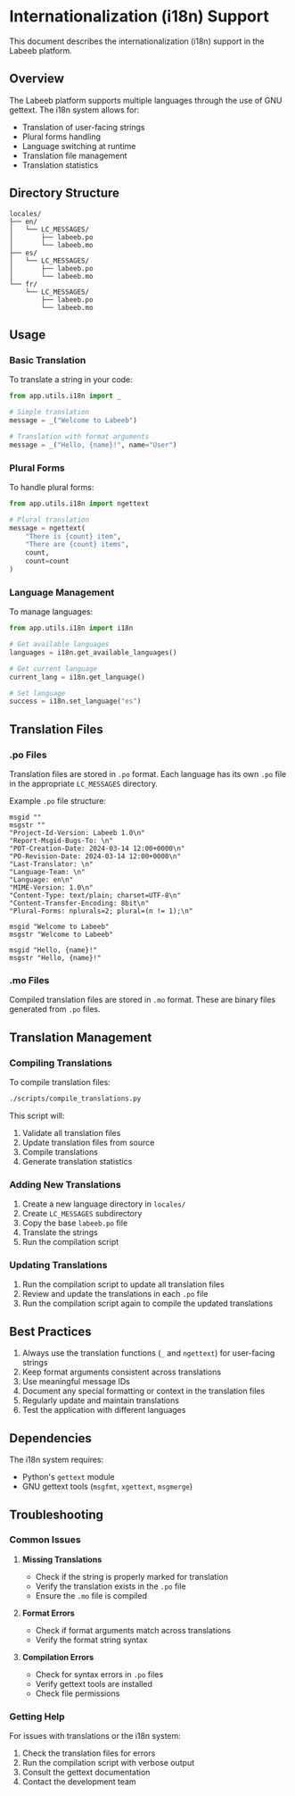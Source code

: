 # Internationalization (i18n) Support

This document describes the internationalization (i18n) support in the Labeeb platform.

## Overview

The Labeeb platform supports multiple languages through the use of GNU gettext. The i18n system allows for:

- Translation of user-facing strings
- Plural forms handling
- Language switching at runtime
- Translation file management
- Translation statistics

## Directory Structure

```
locales/
├── en/
│   └── LC_MESSAGES/
│       ├── labeeb.po
│       └── labeeb.mo
├── es/
│   └── LC_MESSAGES/
│       ├── labeeb.po
│       └── labeeb.mo
└── fr/
    └── LC_MESSAGES/
        ├── labeeb.po
        └── labeeb.mo
```

## Usage

### Basic Translation

To translate a string in your code:

```python
from app.utils.i18n import _

# Simple translation
message = _("Welcome to Labeeb")

# Translation with format arguments
message = _("Hello, {name}!", name="User")
```

### Plural Forms

To handle plural forms:

```python
from app.utils.i18n import ngettext

# Plural translation
message = ngettext(
    "There is {count} item",
    "There are {count} items",
    count,
    count=count
)
```

### Language Management

To manage languages:

```python
from app.utils.i18n import i18n

# Get available languages
languages = i18n.get_available_languages()

# Get current language
current_lang = i18n.get_language()

# Set language
success = i18n.set_language("es")
```

## Translation Files

### .po Files

Translation files are stored in `.po` format. Each language has its own `.po` file in the appropriate `LC_MESSAGES` directory.

Example `.po` file structure:

```po
msgid ""
msgstr ""
"Project-Id-Version: Labeeb 1.0\n"
"Report-Msgid-Bugs-To: \n"
"POT-Creation-Date: 2024-03-14 12:00+0000\n"
"PO-Revision-Date: 2024-03-14 12:00+0000\n"
"Last-Translator: \n"
"Language-Team: \n"
"Language: en\n"
"MIME-Version: 1.0\n"
"Content-Type: text/plain; charset=UTF-8\n"
"Content-Transfer-Encoding: 8bit\n"
"Plural-Forms: nplurals=2; plural=(n != 1);\n"

msgid "Welcome to Labeeb"
msgstr "Welcome to Labeeb"

msgid "Hello, {name}!"
msgstr "Hello, {name}!"
```

### .mo Files

Compiled translation files are stored in `.mo` format. These are binary files generated from `.po` files.

## Translation Management

### Compiling Translations

To compile translation files:

```bash
./scripts/compile_translations.py
```

This script will:
1. Validate all translation files
2. Update translation files from source
3. Compile translations
4. Generate translation statistics

### Adding New Translations

1. Create a new language directory in `locales/`
2. Create `LC_MESSAGES` subdirectory
3. Copy the base `labeeb.po` file
4. Translate the strings
5. Run the compilation script

### Updating Translations

1. Run the compilation script to update all translation files
2. Review and update the translations in each `.po` file
3. Run the compilation script again to compile the updated translations

## Best Practices

1. Always use the translation functions (`_` and `ngettext`) for user-facing strings
2. Keep format arguments consistent across translations
3. Use meaningful message IDs
4. Document any special formatting or context in the translation files
5. Regularly update and maintain translations
6. Test the application with different languages

## Dependencies

The i18n system requires:
- Python's `gettext` module
- GNU gettext tools (`msgfmt`, `xgettext`, `msgmerge`)

## Troubleshooting

### Common Issues

1. **Missing Translations**
   - Check if the string is properly marked for translation
   - Verify the translation exists in the `.po` file
   - Ensure the `.mo` file is compiled

2. **Format Errors**
   - Check if format arguments match across translations
   - Verify the format string syntax

3. **Compilation Errors**
   - Check for syntax errors in `.po` files
   - Verify gettext tools are installed
   - Check file permissions

### Getting Help

For issues with translations or the i18n system:
1. Check the translation files for errors
2. Run the compilation script with verbose output
3. Consult the gettext documentation
4. Contact the development team 